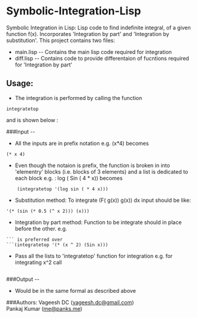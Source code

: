 Symbolic-Integration-Lisp
=========================

Symbolic Integration in Lisp: Lisp code to find indefinite integral, of a given function f(x). Incorporates 'Integration by part' and 'Integration by substitution'.
This project contains two files:
- main.lisp -- Contains the main lisp code required for integration
- diff.lisp -- Contains code to provide differentaion of fucntions required for 'Integration by part'

## Usage:
 -  The integration is performed by calling the function 
```
integratetop
```
and is shown below :

###Input --
 -  All the inputs are in prefix notation e.g. (x*4) becomes 
``` 
(* x 4)
```
 -  Even though the notaion is prefix, the function is broken in into 'elementry' blocks (i.e. blocks of 3 elements) and a list is dedicated to each block
    e.g. : log ( Sin ( 4 * x)) becomes 
```
    (integratetop '(log sin ( * 4 x)))
```
 - Substitution method: To  integrate  (F( g(x)) g(x)) dx input should be like: 
```(integratetop 
'(* (sin (* 0.5 (^ x 2))) (x)))
```
 - Integration by part method: Function to be integrate should in place before the other. 
   e.g. 
```(integratetop '(* (Sin x) (x ^ 2)))
``` is preferred over 
```(integratetop '(* (x ^ 2) (Sin x)))
```
 - Pass all the lists to 'integratetop' function for integration
   e.g. for integrating x^2 call

```(integratetop '(^ x 2))
```

###Output --
 - Would be in the same formal as described above



###Authors:
Vageesh DC (vageesh.dc@gmail.com) <br />
Pankaj Kumar (me@panks.me)

